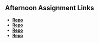 ## Afternoon Assignment Links

* **[Repo](https://github.com/ArseneShema/moon-minerC)**
* **[Repo](https://github.com/ArseneShema/gregslistMVC)**
* **[Repo](https://github.com/ArseneShema/gregslistMVC)**
* **[Repo](https://github.com/ArseneShema/junglejumble>)**
